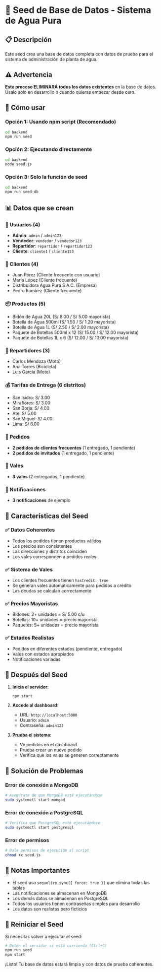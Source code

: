 # 🌱 Seed de Base de Datos - Sistema de Agua Pura

## 📋 Descripción
Este seed crea una base de datos completa con datos de prueba para el sistema de administración de planta de agua.

## ⚠️ Advertencia
**Este proceso ELIMINARÁ todos los datos existentes** en la base de datos. Úsalo solo en desarrollo o cuando quieras empezar desde cero.

## 🚀 Cómo usar

### Opción 1: Usando npm script (Recomendado)
```bash
cd backend
npm run seed
```

### Opción 2: Ejecutando directamente
```bash
cd backend
node seed.js
```

### Opción 3: Solo la función de seed
```bash
cd backend
npm run seed-db
```

## 📊 Datos que se crean

### 👥 Usuarios (4)
- **Admin**: `admin` / `admin123`
- **Vendedor**: `vendedor` / `vendedor123`
- **Repartidor**: `repartidor` / `repartidor123`
- **Cliente**: `cliente1` / `cliente123`

### 👤 Clientes (4)
- Juan Pérez (Cliente frecuente con usuario)
- María López (Cliente frecuente)
- Distribuidora Agua Pura S.A.C. (Empresa)
- Pedro Ramírez (Cliente frecuente)

### 📦 Productos (5)
- Bidón de Agua 20L (S/ 8.00 / S/ 5.00 mayorista)
- Botella de Agua 500ml (S/ 1.50 / S/ 1.20 mayorista)
- Botella de Agua 1L (S/ 2.50 / S/ 2.00 mayorista)
- Paquete de Botellas 500ml x 12 (S/ 15.00 / S/ 12.00 mayorista)
- Paquete de Botellas 1L x 6 (S/ 12.00 / S/ 10.00 mayorista)

### 🚚 Repartidores (3)
- Carlos Mendoza (Moto)
- Ana Torres (Bicicleta)
- Luis García (Moto)

### 💰 Tarifas de Entrega (6 distritos)
- San Isidro: S/ 3.00
- Miraflores: S/ 3.00
- San Borja: S/ 4.00
- Ate: S/ 5.00
- San Miguel: S/ 4.00
- Lima: S/ 6.00

### 🛒 Pedidos
- **2 pedidos de clientes frecuentes** (1 entregado, 1 pendiente)
- **2 pedidos de invitados** (1 entregado, 1 pendiente)

### 🎫 Vales
- **3 vales** (2 entregados, 1 pendiente)

### 🔔 Notificaciones
- **3 notificaciones** de ejemplo

## 🔧 Características del Seed

### ✅ Datos Coherentes
- Todos los pedidos tienen productos válidos
- Los precios son consistentes
- Las direcciones y distritos coinciden
- Los vales corresponden a pedidos reales

### ✅ Sistema de Vales
- Los clientes frecuentes tienen `hasCredit: true`
- Se generan vales automáticamente para pedidos a crédito
- Las deudas se calculan correctamente

### ✅ Precios Mayoristas
- Bidones: 2+ unidades = S/ 5.00 c/u
- Botellas: 10+ unidades = precio mayorista
- Paquetes: 5+ unidades = precio mayorista

### ✅ Estados Realistas
- Pedidos en diferentes estados (pendiente, entregado)
- Vales con estados apropiados
- Notificaciones variadas

## 🎯 Después del Seed

1. **Inicia el servidor**:
   ```bash
   npm start
   ```

2. **Accede al dashboard**:
   - URL: `http://localhost:5000`
   - Usuario: `admin`
   - Contraseña: `admin123`

3. **Prueba el sistema**:
   - Ve pedidos en el dashboard
   - Prueba crear un nuevo pedido
   - Verifica que los vales se generen correctamente

## 🐛 Solución de Problemas

### Error de conexión a MongoDB
```bash
# Asegúrate de que MongoDB esté ejecutándose
sudo systemctl start mongod
```

### Error de conexión a PostgreSQL
```bash
# Verifica que PostgreSQL esté ejecutándose
sudo systemctl start postgresql
```

### Error de permisos
```bash
# Dale permisos de ejecución al script
chmod +x seed.js
```

## 📝 Notas Importantes

- El seed usa `sequelize.sync({ force: true })` que elimina todas las tablas
- Las notificaciones se almacenan en MongoDB
- Los demás datos se almacenan en PostgreSQL
- Todos los usuarios tienen contraseñas simples para desarrollo
- Los datos son realistas pero ficticios

## 🔄 Reiniciar el Seed

Si necesitas volver a ejecutar el seed:

```bash
# Detén el servidor si está corriendo (Ctrl+C)
npm run seed
npm start
```

¡Listo! Tu base de datos estará limpia y con datos de prueba coherentes.
